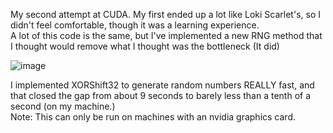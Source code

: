 My second attempt at CUDA. My first ended up a lot like Loki Scarlet's, so I didn't feel comfortable, though it was a learning experience.  
A lot of this code is the same, but I've implemented a new RNG method that I thought would remove what I thought was the bottleneck (It did)

![image](https://github.com/user-attachments/assets/b5f70771-b677-4215-b66a-470237ebd627)

I implemented XORShift32 to generate random numbers REALLY fast, and that closed the gap from about 9 seconds to barely less than a tenth of a second (on my machine.)  
Note: This can only be run on machines with an nvidia graphics card.
